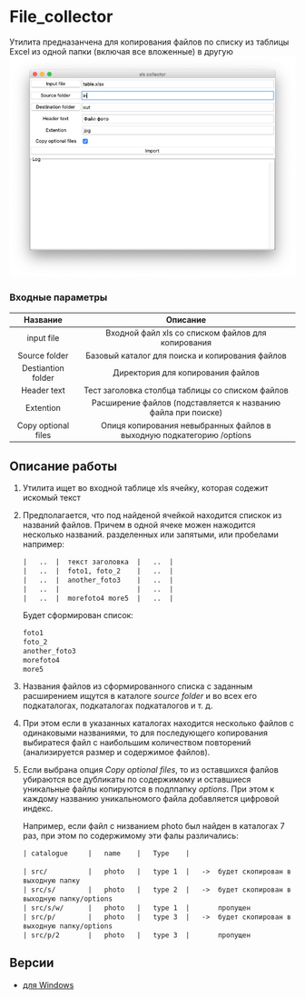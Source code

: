 # File_collector

Утилита предназанчена для копирования файлов по списку из таблицы Excel из одной папки (включая все вложенные) в другую
![util main page](view.png)

### Входные параметры

|      Название       |                               Описание                                |
| :-----------------: | :-------------------------------------------------------------------: |
|     input file      |          Входной файл xls со списком файлов для копирования           |
|    Source folder    |            Базовый каталог для поиска и копирования файлов            |
| Destiantion folder  |                   Директория для копирования файлов                   |
|     Header text     |           Тест заголовка столбца таблицы со списком файлов            |
|      Extention      |     Расширение файлов (подставляется к названию файла при поиске)     |
| Copy optional files | Опиця копирования невыбранных файлов в выходную подкатегорию /options |



## Описание работы

1.  Утилита ищет во входной таблице xls ячейку, которая содежит искомый текст
2.  Предполагается, что под найденой ячейкой находится спискок из названий файлов. Причем в одной
    ячеке можен нажодится несколько названий. разделенных или запятыми, или пробелами например:

        |   ..  |  текст заголовка  |   ..  |
        |   ..  |  foto1, foto_2    |   ..  |
        |   ..  |  another_foto3    |   ..  |
        |   ..  |                   |   ..  |
        |   ..  |  morefoto4 more5  |   ..  |

    Будет сформирован список:

        foto1
        foto_2
        another_foto3
        morefoto4
        more5

3.  Названия файлов из сформированного списка с заданным расширением ищутся в каталоге _source folder_ и во
    всех его подкаталогах, подкаталогах подкаталогов и т. д.
4.  При этом если в указанных каталогах находится несколько файлов с одинаковыми названиями, то для последующего
    копирования выбиратеся файл с наибольшим количеством повторений (анализируется размер и содержимое файлов).
5.  Если выбрана опция _Copy optional files_, то из оставшихся фалйов убираются все дубликаты по содержимому и
    оставшиеся уникальные файлы копируются в подппапку _options_. При этом к каждому названию уникальномого файла добавляется цифровой индекс.

    Например, если файл с низванием photo был найден в каталогах 7 раз, при этом по содержимому эти фалы различались:

        | catalogue     |   name    |   Type    |

        | src/          |   photo   |   type 1  |   ->  будет скопирован в выходную папку
        | src/s/        |   photo   |   type 2  |   ->  будет скопирован в выходную папку/options
        | src/s/w/      |   photo   |   type 1  |       пропущен
        | src/p/        |   photo   |   type 3  |   ->  будет скопирован в выходную папку/options
        | src/p/2       |   photo   |   type 3  |       пропущен

## Версии

- [для Windows](dist/Collector.exe)
